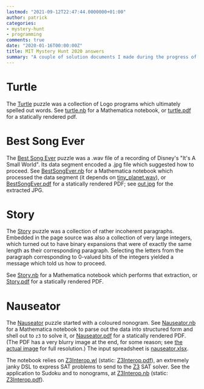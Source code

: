 ```yaml
---
lastmod: "2021-09-12T22:47:44.0000000+01:00"
author: patrick
categories:
- mystery-hunt
- programming
comments: true
date: "2020-01-16T00:00:00Z"
title: MIT Mystery Hunt 2020 answers
summary: "A couple of solution documents I made during the progress of the 2020 MIT Mystery Hunt."
---
```


# Turtle

The [Turtle](https://www.mit.edu/~puzzle/2020/puzzle/turtle/) puzzle was a collection of Logo programs which ultimately spelled out words.
See [turtle.nb] for a Mathematica notebook, or [turtle.pdf] for a statically rendered pdf.

# Best Song Ever

The [Best Song Ever](https://www.mit.edu/~puzzle/2020/puzzle/best_song/) puzzle was a .wav file of a recording of Disney's "It's A Small World".
Its data segment encoded a .jpg file which suggested how to proceed.
See [BestSongEver.nb] for a Mathematica notebook which processed the data segment (it depends on [tiny_planet.wav]), or [BestSongEver.pdf] for a statically rendered PDF; see [out.jpg] for the extracted JPG.

# Story

The [Story](https://www.mit.edu/~puzzle/2020/puzzle/story/) puzzle was a collection of rather incoherent paragraphs.
Embedded in the page source was also a collection of very large integers, which turned out to have binary expansions that were of exactly the same length as their corresponding paragraph.
Selecting the letters from the paragraph corresponding to 0-valued bits of the integers yielded a message which told us how to proceed.

See [Story.nb] for a Mathematica notebook which performs that extraction, or [Story.pdf] for a statically rendered PDF.

# Nauseator

The [Nauseator](https://www.mit.edu/~puzzle/2020/puzzle/nauseator/) puzzle started with a coloured nonogram.
See [Nauseator.nb] for a Mathematica notebook to parse out the data into structured form and shell out to `z3` to solve it, or [Nauseator.pdf] for a statically rendered PDF.
(The PDF has a very blurry image at the end, for some reason; see [the actual image] for full resolution.)
The input spreadsheet is [nauseator.xlsx].

The notebook relies on [Z3Interop.wl] (static: [Z3Interop.pdf]), an extremely janky DSL to express SAT problems to send to the [Z3] SAT solver.
See the application to Sudoku and to nonograms, at [Z3Interop.nb] (static: [Z3Interop.pdf]).

[turtle.nb]: /MysteryHunt2020/turtle.nb
[turtle.pdf]: /MysteryHunt2020/turtle.pdf
[BestSongEver.nb]: /MysteryHunt2020/BestSongEver.nb
[BestSongEver.pdf]: /MysteryHunt2020/BestSongEver.pdf
[tiny_planet.wav]: https://puzzles.mit.edu/2020/puzzle/best_song/tiny_planet.wav
[out.jpg]: /images/MysteryHunt2020/out.jpg
[Story.nb]: /MysteryHunt2020/Story.nb
[Story.pdf]: /MysteryHunt2020/Story.pdf
[Nauseator.nb]: /MysteryHunt2020/nauseator.nb
[Nauseator.pdf]: /MysteryHunt2020/nauseator.pdf
[Nauseator.xlsx]: /MysteryHunt2020/nauseator.xlsx
[the actual image]: /MysteryHunt2020/nauseator.svg
[Z3Interop.wl]: /MysteryHunt2020/Z3Interop.wl
[Z3Interop.nb]: /MysteryHunt2020/z3interop.nb
[Z3Interop.pdf]: /MysteryHunt2020/z3interop.pdf
[Z3]: https://github.com/Z3Prover/z3
